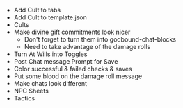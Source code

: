 * Add Cult to tabs
* Add Cult to template.json
* Cults
* Make divine gift commitments look nicer
  * Don't forget to turn them into godbound-chat-blocks
  * Need to take advantage of the damage rolls
* Turn At Wills into Toggles
* Post Chat message Prompt for Save
* Color successful & failed checks & saves
* Put some blood on the damage roll message
* Make chats look different
* NPC Sheets
* Tactics
